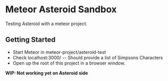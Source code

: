 # Meteor Asteroid Sandbox

Testing Asteroid with a meteor project.

## Getting Started
- Start Meteor in meteor-project/asteroid-test
- Check localhost:3000/
-- Should provide a list of Simpsons Characters
- Open up the root of this project in a browser window. 

**WIP: Not working yet on Asteroid side**